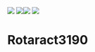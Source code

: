 ![](https://img.shields.io/github/issues-pr-closed/Rotaract3190/Rotaract3190.svg) ![](https://img.shields.iohttps://github.com/Rotaract3190/Rotaract3190)![](https://img.shields.io/github/issues/Rotaract3190/Rotaract3190.svg) ![](https://img.shields.io/github/license/Rotaract3190/Rotaract3190.svg) 


# Rotaract3190
